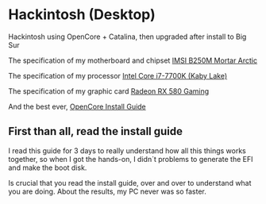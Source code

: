 # Hackintosh (Desktop)

Hackintosh using OpenCore + Catalina, then upgraded after install to Big Sur

The specification of my motherboard and chipset <a href="https://www.msi.com/Motherboard/b250m-mortar-arctic.html"  target="_blank" rel="noopener" alt="">IMSI B250M Mortar Arctic</a>

The specification of my processor <a href="https://ark.intel.com/content/www/us/en/ark/products/97129/intel-core-i7-7700k-processor-8m-cache-up-to-4-50-ghz.html"  target="_blank" rel="noopener" alt="">Intel Core i7-7700K (Kaby Lake)</a>

The specification of my graphic card <a href="https://www.amd.com/en/products/graphics/radeon-rx-580" target="_blank" rel="noopener" alt="">Radeon RX 580 Gaming</a>

And the best ever, <a href="https://dortania.github.io/OpenCore-Install-Guide/" target="_blank" rel="noopener" alt="">OpenCore Install Guide</a> 

## First than all, read the install guide

I read this guide for 3 days to really understand how all this things works together, so when I got the hands-on, I didn´t problems to generate the EFI and make the boot disk.

Is crucial that you read the install guide, over and over to understand what you are doing. About the results, my PC never was so faster.
